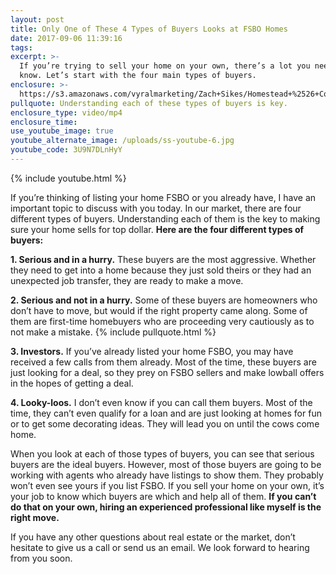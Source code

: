 ```yaml
---
layout: post
title: Only One of These 4 Types of Buyers Looks at FSBO Homes
date: 2017-09-06 11:39:16
tags:
excerpt: >-
  If you’re trying to sell your home on your own, there’s a lot you need to
  know. Let’s start with the four main types of buyers.
enclosure: >-
  https://s3.amazonaws.com/vyralmarketing/Zach+Sikes/Homestead+%2526+Co-+Only+One+of+These+4+Types+of+Buyers+Looks+at+FSBO+Homes.mp4
pullquote: Understanding each of these types of buyers is key.
enclosure_type: video/mp4
enclosure_time:
use_youtube_image: true
youtube_alternate_image: /uploads/ss-youtube-6.jpg
youtube_code: 3U9N7DLnHyY
---
```



{% include youtube.html %}

If you’re thinking of listing your home FSBO or you already have, I have an important topic to discuss with you today. In our market, there are four different types of buyers. Understanding each of them is the key to making sure your home sells for top dollar. **Here are the four different types of buyers:**

**1. Serious and in a hurry.** These buyers are the most aggressive. Whether they need to get into a home because they just sold theirs or they had an unexpected job transfer, they are ready to make a move.

**2. Serious and not in a hurry.** Some of these buyers are homeowners who don’t have to move, but would if the right property came along. Some of them are first-time homebuyers who are proceeding very cautiously as to not make a mistake. {% include pullquote.html %}

**3. Investors.** If you’ve already listed your home FSBO, you may have received a few calls from them already. Most of the time, these buyers are just looking for a deal, so they prey on FSBO sellers and make lowball offers in the hopes of getting a deal.

**4. Looky-loos.** I don’t even know if you can call them buyers. Most of the time, they can’t even qualify for a loan and are just looking at homes for fun or to get some decorating ideas. They will lead you on until the cows come home.

When you look at each of those types of buyers, you can see that serious buyers are the ideal buyers. However, most of those buyers are going to be working with agents who already have listings to show them. They probably won’t even see yours if you list FSBO. If you sell your home on your own, it’s your job to know which buyers are which and help all of them. **If you can’t do that on your own, hiring an experienced professional like myself is the right move.**

If you have any other questions about real estate or the market, don’t hesitate to give us a call or send us an email. We look forward to hearing from you soon.